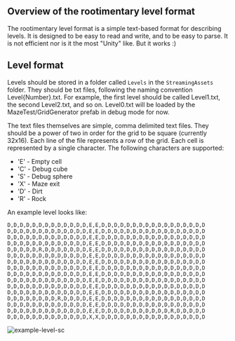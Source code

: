 ## Overview of the rootimentary level format

The rootimentary level format is a simple text-based format for describing levels. It is designed to be easy to read and write, and to be easy to parse. It is not efficient nor is it the most "Unity" like. But it works :)

## Level format

Levels should be stored in a folder called `Levels` in the `StreamingAssets` folder. They should be txt files, following the naming convention Level{Number}.txt. For example, the first level should be called Level1.txt, the second Level2.txt, and so on. Level0.txt will be loaded by the
MazeTest/GridGenerator prefab in debug mode for now.

The text files themselves are simple, comma delimited text files. They should be a power of two in order for the grid to be square (currently 32x16). Each line of the file represents a row of the grid. Each cell is represented by a single character. The following characters are supported:

* 'E' - Empty cell
* 'C' - Debug cube
* 'S' - Debug sphere
* 'X' - Maze exit
* 'D' - Dirt
* 'R' - Rock

An example level looks like:

```
D,D,D,D,D,D,D,D,D,D,D,D,D,E,E,D,D,D,D,D,D,D,D,D,D,D,D,D,D,D,D,D
D,D,D,D,D,D,D,D,D,D,D,D,D,E,E,D,D,D,D,D,D,D,D,D,D,D,D,D,D,D,D,D
D,D,D,D,D,D,D,D,D,D,D,D,D,E,E,D,D,D,D,D,D,D,D,D,D,D,D,D,D,D,D,D
D,D,D,D,D,D,D,D,D,D,D,D,D,E,E,D,D,D,D,D,D,D,D,D,D,D,D,D,D,D,D,D
D,D,D,D,D,R,D,D,D,D,D,D,D,E,E,D,D,D,D,D,D,D,D,D,D,D,D,D,D,D,D,D
D,D,D,D,D,D,D,D,D,D,D,D,D,E,E,D,D,D,D,D,D,D,D,D,D,D,D,D,D,D,D,D
D,D,D,D,D,D,D,D,D,D,D,D,D,E,E,D,D,D,D,D,D,D,D,D,D,D,D,D,D,D,D,D
D,D,D,D,D,D,D,D,D,D,D,D,D,E,E,D,D,D,D,D,D,D,D,D,D,D,D,D,D,D,D,D
D,D,D,D,D,D,D,D,D,D,D,D,D,E,E,D,D,D,D,D,D,D,D,D,D,D,D,D,D,D,D,D
D,D,D,D,D,D,D,D,D,D,D,D,D,E,E,D,D,D,D,D,D,D,D,D,D,D,D,D,D,D,D,D
D,D,D,D,D,D,D,D,D,D,D,D,D,E,E,D,D,D,D,D,D,D,D,D,D,D,D,D,D,D,D,D
D,D,D,D,D,D,D,D,D,D,D,D,D,E,E,D,D,D,D,D,D,D,D,D,D,D,D,D,D,D,D,D
D,D,D,D,D,D,D,D,R,D,D,D,D,E,E,D,D,D,D,D,D,D,D,D,D,D,D,D,D,D,D,D
D,D,D,D,D,D,D,D,D,D,D,D,D,E,E,D,D,D,D,D,D,D,D,D,D,D,D,D,D,D,D,D
D,D,D,D,D,D,D,D,D,D,D,D,D,E,E,D,D,D,D,D,D,D,D,D,D,D,R,D,D,D,D,D
D,D,D,D,D,D,D,D,D,D,D,D,D,X,X,D,D,D,D,D,D,D,D,D,D,D,D,D,D,D,D,D
```

![example-level-sc](example-level-sc.png)